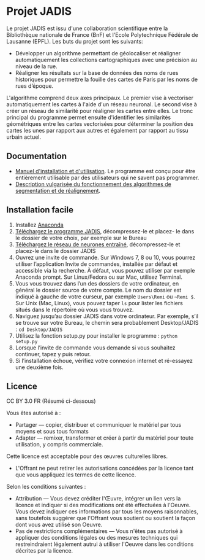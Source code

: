 # Projet JADIS

Le projet JADIS est issu d'une collaboration scientifique entre la Bibliothèque nationale de France (BnF) et l'Ecole Polytechnique Fédérale de Lausanne (EPFL). Les buts du projet sont les suivants:

* Développer un algorithme permettant de géolocaliser et réaligner automatiquement les collections cartographiques avec une précision au niveau de la rue.
* Réaligner les résultats sur la base de données des noms de rues historiques pour permettre la fouille des cartes de Paris par les noms de rues d’époque.

L'algorithme comprend deux axes principaux. Le premier vise à vectoriser automatiquement les cartes à l'aide d'un réseau neuronal. Le second vise à créer un réseau de similarité pour réaligner les cartes entre elles. Le tronc principal du programme permet ensuite d'identifier les similarités géométriques entre les cartes vectorisées pour déterminer la position des cartes les unes par rapport aux autres et également par rapport au tissu urbain actuel. 

## Documentation

* [Manuel d'installation et d'utilisation](https://github.com/BnF-jadis/projet/blob/master/Jadis_manuel.pdf). Le programme est conçu pour être entièrement utilisable par des utilisateurs qui ne savent pas programmer.
* [Description vulgarisée du fonctionnement des algorithmes de segmentation et de réalignement](https://github.com/BnF-jadis/projet/blob/master/documentation_Jadis.pdf).

## Installation facile

1. Installez [Anaconda](https://docs.anaconda.com/anaconda/install/)
2. [Téléchargez le programme JADIS](https://github.com/BnF-jadis/projet/archive/master.zip), décompressez-le et placez-
le dans le dossier de votre choix, par exemple sur le Bureau
3. [Téléchargez le réseau de neurones entraîné](https://drive.google.com/file/d/13iRsEwFv9tTe68v5d_dXlEAJj9sn0qsb/view?usp=sharing),
décompressez-le et placez-le dans le dossier JADIS
4. Ouvrez une invite de commande. Sur Windows 7, 8 ou 10, vous pourrez utiliser l’application Invite
de commandes, installée par défaut et accessible via la recherche. À défaut, vous pouvez utiliser par exemple Anaconda prompt. Sur Linux/Fedora ou sur Mac, utilisez Terminal.
5. Vous vous trouvez dans l’un des dossiers de votre ordinateur, en général le dossier source de votre compte. Le nom du dossier est indiqué à gauche de votre curseur, par exemple
```Users\Remi``` ou ```~Remi $```. Sur Unix (Mac, Linux), vous pouvez taper ``` ls ``` pour lister les fichiers situés dans le répertoire où vous vous trouvez.
6. Naviguez jusqu’au dossier JADIS dans votre ordinateur. Par exemple, s’il se trouve sur votre
Bureau, le chemin sera probablement Desktop/JADIS :
``` cd Desktop/JADIS ```
7. Utilisez la fonction setup.py pour installer le programme :
``` python setup.py ```
8. Lorsque l’invite de commande vous demande si vous souhaitez continuer, tapez y puis retour.
9. Si l’installation échoue, vérifiez votre connexion internet et ré-essayez une deuxième fois.

## Licence
CC BY 3.0 FR (Résumé ci-dessous)

Vous êtes autorisé à :
* Partager — copier, distribuer et communiquer le matériel par tous moyens et sous tous formats
* Adapter — remixer, transformer et créer à partir du matériel pour toute utilisation, y compris commerciale.

Cette licence est acceptable pour des œuvres culturelles libres.
* L'Offrant ne peut retirer les autorisations concédées par la licence tant que vous appliquez les termes de cette licence.

Selon les conditions suivantes :
* Attribution — Vous devez créditer l'Œuvre, intégrer un lien vers la licence et indiquer si des modifications ont été effectuées à l'Oeuvre. Vous devez indiquer ces informations par tous les moyens raisonnables, sans toutefois suggérer que l'Offrant vous soutient ou soutient la façon dont vous avez utilisé son Oeuvre.
* Pas de restrictions complémentaires — Vous n'êtes pas autorisé à appliquer des conditions légales ou des mesures techniques qui restreindraient légalement autrui à utiliser l'Oeuvre dans les conditions décrites par la licence.

